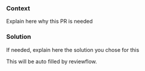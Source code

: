 ### Context

Explain here why this PR is needed

### Solution

If needed, explain here the solution you chose for this

<!-- Uncomment this if you need a testing plan
<h3>Testing plan</h3>
- [ ] Test this
- [ ] Test that
-->

<!-- do not edit after this -->
This will be auto filled by reviewflow.
<!-- end - don't add anything after this -->
